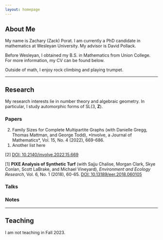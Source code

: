 ```yaml
---
layout: homepage
---
```


## <a name="about"></a> About Me

My name is Zachary (Zack) Porat.  I am currently a PhD candidate in mathematics at Wesleyan University.  My advisor is David Pollack.

Before Wesleyan, I obtained my B.S. in Mathematics from Union College.  For more information, my CV can be found below.

Outside of math, I enjoy rock climbing and playing trumpet. 

---

## Research 

My research interests lie in number theory and algebraic geometry. In particular, I study automorphic forms of SL(3, **Z**).

### Papers

<ol class='custom-marker parens-around' reversed>
    <li> Family Sizes for Complete Multipartite Graphs (with Danielle Gregg, Thomas Mattman, and George Todd), *Involve, a Journal of Mathematics*, Vol. 15, No. 4 (2022), 669-686. </li>
    <li>Another list here </li>
</ol>

[2] [DOI: 10.2140/involve.2022.15.669](https://msp.org/involve/2022/15-4/p07.xhtml) 

[1] **PIXE Analysis of Synthetic Turf** (with Sajju Chalise, Morgan Clark, Skye Conlan, Scott LaBrake, and Michael Vineyard), *Environment and Ecology Research*, Vol. 6, No. 1 (2018), 60-65.
[DOI: 10.13189/eer.2018.060105](https://www.hrpub.org/journals/article_info.php?aid=6770)

### Talks

### Notes

---

## Teaching

I am not teaching in Fall 2023.

